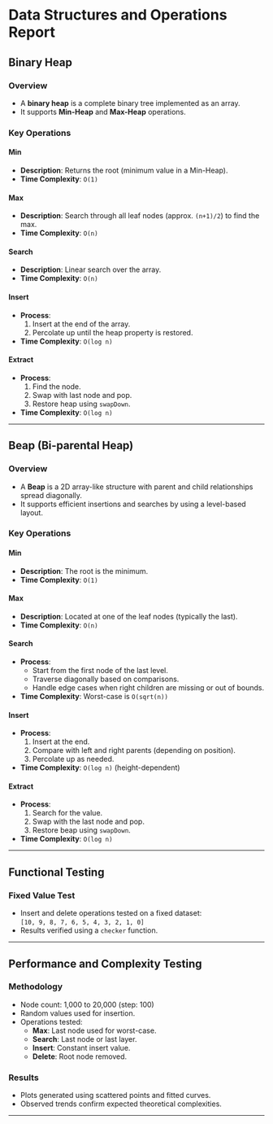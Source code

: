 
# Data Structures and Operations Report

## Binary Heap

### Overview
- A **binary heap** is a complete binary tree implemented as an array.
- It supports **Min-Heap** and **Max-Heap** operations.

### Key Operations

#### Min
- **Description**: Returns the root (minimum value in a Min-Heap).
- **Time Complexity**: `O(1)`

#### Max
- **Description**: Search through all leaf nodes (approx. `(n+1)/2`) to find the max.
- **Time Complexity**: `O(n)`

#### Search
- **Description**: Linear search over the array.
- **Time Complexity**: `O(n)`

#### Insert
- **Process**:
  1. Insert at the end of the array.
  2. Percolate up until the heap property is restored.
- **Time Complexity**: `O(log n)`

#### Extract
- **Process**:
  1. Find the node.
  2. Swap with last node and pop.
  3. Restore heap using `swapDown`.
- **Time Complexity**: `O(log n)`

---

## Beap (Bi-parental Heap)

### Overview
- A **Beap** is a 2D array-like structure with parent and child relationships spread diagonally.
- It supports efficient insertions and searches by using a level-based layout.

### Key Operations

#### Min
- **Description**: The root is the minimum.
- **Time Complexity**: `O(1)`

#### Max
- **Description**: Located at one of the leaf nodes (typically the last).
- **Time Complexity**: `O(n)`

#### Search
- **Process**:
  - Start from the first node of the last level.
  - Traverse diagonally based on comparisons.
  - Handle edge cases when right children are missing or out of bounds.
- **Time Complexity**: Worst-case is `O(sqrt(n))`

#### Insert
- **Process**:
  1. Insert at the end.
  2. Compare with left and right parents (depending on position).
  3. Percolate up as needed.
- **Time Complexity**: `O(log n)` (height-dependent)

#### Extract
- **Process**:
  1. Search for the value.
  2. Swap with the last node and pop.
  3. Restore beap using `swapDown`.
- **Time Complexity**: `O(log n)`

---

## Functional Testing

### Fixed Value Test
- Insert and delete operations tested on a fixed dataset:  
  `[10, 9, 8, 7, 6, 5, 4, 3, 2, 1, 0]`
- Results verified using a `checker` function.

---

## Performance and Complexity Testing

### Methodology
- Node count: 1,000 to 20,000 (step: 100)
- Random values used for insertion.
- Operations tested:
  - **Max**: Last node used for worst-case.
  - **Search**: Last node or last layer.
  - **Insert**: Constant insert value.
  - **Delete**: Root node removed.

### Results
- Plots generated using scattered points and fitted curves.
- Observed trends confirm expected theoretical complexities.

---

